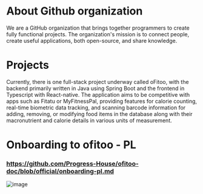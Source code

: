 # About Github organization
We are a GitHub organization that brings together programmers to create fully functional projects. The organization's mission is to connect people, create useful applications, both open-source, and share knowledge.

# Projects
Currently, there is one full-stack project underway called oFitoo, with the backend primarily written in Java using Spring Boot and the frontend in Typescript with React-native. The application aims to be competitive with apps such as Fitatu or MyFitnessPal, providing features for calorie counting, real-time biometric data tracking, and scanning barcode information for adding, removing, or modifying food items in the database along with their macronutrient and calorie details in various units of measurement.

# Onboarding to ofitoo - PL
### https://github.com/Progress-House/ofitoo-doc/blob/official/onboarding-pl.md  
![image](https://github.com/Progress-House/.github/assets/58309339/c850934b-4328-4d00-9b1b-fb03a4e9fdeb)


